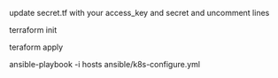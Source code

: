 update secret.tf with your access_key and secret and uncomment lines

terraform init

teraform apply

ansible-playbook -i hosts ansible/k8s-configure.yml


